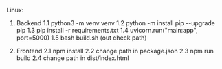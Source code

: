 Linux:

1. Backend
   1.1 python3 -m venv venv
   1.2 python -m install pip --upgrade pip
   1.3 pip install -r requirements.txt
   1.4 uvicorn.run("main:app", port=5000)
   1.5 bash build.sh (out check path)

2. Frontend
   2.1 npm install
   2.2 change path in package.json
   2.3 npm run build
   2.4 change path in dist/index.html
